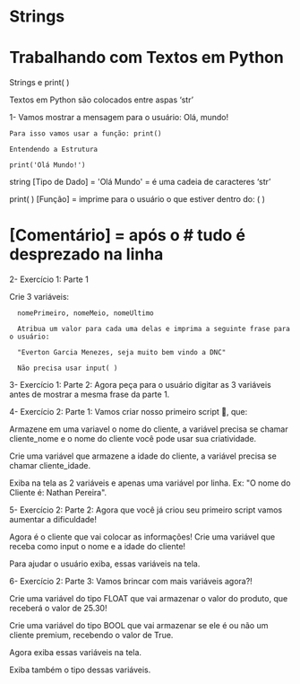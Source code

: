 # Strings

# Trabalhando com Textos em Python

Strings e print( )

Textos em Python são colocados entre aspas ‘str’

1- Vamos mostrar a mensagem para o usuário: Olá, mundo!

    Para isso vamos usar a função: print()

    Entendendo a Estrutura
    
    print('Olá Mundo!')

string [Tipo de Dado] = 'Olá Mundo' = é uma cadeia de caracteres ‘str’

print( ) [Função] = imprime para o usuário o que estiver dentro do: ( )

# [Comentário] = após o # tudo é desprezado na linha

2- Exercício 1: Parte 1

Crie 3 variáveis:

      nomePrimeiro, nomeMeio, nomeUltimo

      Atribua um valor para cada uma delas e imprima a seguinte frase para o usuário:

      "Everton Garcia Menezes, seja muito bem vindo a DNC"

      Não precisa usar input( )

3- Exercício 1: Parte 2: Agora peça para o usuário digitar as 3 variáveis antes de mostrar a mesma frase da parte 1.

4- Exercício 2: Parte 1: Vamos criar nosso primeiro script 💪, que:

Armazene em uma variavel o nome do cliente, a variável precisa se chamar cliente_nome e o nome do cliente você pode usar sua criatividade.

Crie uma variável que armazene a idade do cliente, a variável precisa se chamar cliente_idade.

Exiba na tela as 2 variáveis e apenas uma variável por linha. Ex: "O nome do Cliente é: Nathan Pereira".

5- Exercício 2: Parte 2: Agora que você já criou seu primeiro script vamos aumentar a dificuldade!

Agora é o cliente que vai colocar as informações! Crie uma variável que receba como input o nome e a idade do cliente!

Para ajudar o usuário exiba, essas variáveis na tela.

6- Exercício 2: Parte 3: Vamos brincar com mais variáveis agora?!

Crie uma variável do tipo FLOAT que vai armazenar o valor do produto, que receberá o valor de 25.30!

Crie uma variável do tipo BOOL que vai armazenar se ele é ou não um cliente premium, recebendo o valor de True.

Agora exiba essas variáveis na tela.

Exiba também o tipo dessas variáveis.
